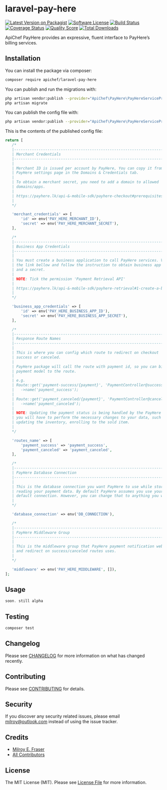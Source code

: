 # laravel-pay-here

[![Latest Version on Packagist][ico-version]][link-packagist]
[![Software License][ico-license]](LICENSE.md)
[![Build Status][ico-travis]][link-travis]
[![Coverage Status][ico-scrutinizer]][link-scrutinizer]
[![Quality Score][ico-code-quality]][link-code-quality]
[![Total Downloads][ico-downloads]][link-downloads]

ApiChef PayHere provides an expressive, fluent interface to PayHere’s billing services.

## Installation

You can install the package via composer:

```bash
composer require apichef/laravel-pay-here
```

You can publish and run the migrations with:

```bash
php artisan vendor:publish --provider="ApiChef\PayHere\PayHereServiceProvider" --tag="migrations"
php artisan migrate
```

You can publish the config file with:
```bash
php artisan vendor:publish --provider="ApiChef\PayHere\PayHereServiceProvider" --tag="config"
```

This is the contents of the published config file:

```php
return [
   /*
   |--------------------------------------------------------------------------
   | Merchant Credentials
   |--------------------------------------------------------------------------
   |
   | Merchant ID is issued per account by PayHere, You can copy it from your
   | PayHere settings page in the Domains & Credentials tab.
   |
   | To obtain a merchant secret, you need to add a domain to allowed
   | domains/apps.
   |
   | https://payhere.lk/api-&-mobile-sdk/payhere-checkout#prerequisites
   |
   */

   'merchant_credentials' => [
       'id' => env('PAY_HERE_MERCHANT_ID'),
       'secret' => env('PAY_HERE_MERCHANT_SECRET'),
   ],

   /*
   |--------------------------------------------------------------------------
   | Business App Credentials
   |--------------------------------------------------------------------------
   |
   | You must create a business application to call PayHere services. Visit
   | the link bellow and follow the instruction to obtain business app id
   | and a secret.
   |
   | NOTE: Tick the permission 'Payment Retrieval API'
   |
   | https://payhere.lk/api-&-mobile-sdk/payhere-retrieval#1-create-a-business-app
   |
   */

   'business_app_credentials' => [
       'id' => env('PAY_HERE_BUSINESS_APP_ID'),
       'secret' => env('PAY_HERE_BUSINESS_APP_SECRET'),
   ],

   /*
   |--------------------------------------------------------------------------
   | Response Route Names
   |--------------------------------------------------------------------------
   |
   | This is where you can config which route to redirect on checkout
   | success or canceled.
   |
   | PayHere package will call the route with payment id, so you can bind the
   | payment model to the route.
   |
   | e.g.
   | Route::get('payment-success/{payment}', 'PaymentController@success')
   |   ->name('payment_success');
   |
   | Route::get('payment_canceled/{payment}', 'PaymentController@cancel')
   |   ->name('payment_canceled');
   |
   | NOTE: Updating the payment status is being handled by the PayHere package,
   | you will have to perform the necessary changes to your data, such as
   | updating the inventory, enrolling to the sold item.
   |
   */

   'routes_name' => [
       'payment_success' => 'payment_success',
       'payment_canceled' => 'payment_canceled',
   ],

   /*
   |--------------------------------------------------------------------------
   | PayHere Database Connection
   |--------------------------------------------------------------------------
   |
   | This is the database connection you want PayHere to use while storing &
   | reading your payment data. By default PayHere assumes you use your
   | default connection. However, you can change that to anything you want.
   |
   */

   'database_connection' => env('DB_CONNECTION'),

   /*
   |--------------------------------------------------------------------------
   | PayHere Middleware Group
   |--------------------------------------------------------------------------
   |
   | This is the middleware group that PayHere payment notification webhook
   | and redirect on success/canceled routes uses.
   |
   */

   'middleware' => env('PAY_HERE_MIDDLEWARE', []),
];
```

## Usage

``` php
soon. still alpha
```

## Testing

``` bash
composer test
```

## Changelog

Please see [CHANGELOG](CHANGELOG.md) for more information on what has changed recently.

## Contributing

Please see [CONTRIBUTING](CONTRIBUTING.md) for details.

## Security

If you discover any security related issues, please email milroy@outlook.com instead of using the issue tracker.

## Credits

- [Milroy E. Fraser](https://github.com/milroyfraser)
- [All Contributors](../../contributors)

## License

The MIT License (MIT). Please see [License File](LICENSE.md) for more information.

[ico-version]: https://img.shields.io/packagist/v/apichef/laravel-pay-here.svg?style=flat-square
[ico-license]: https://img.shields.io/badge/license-MIT-brightgreen.svg?style=flat-square
[ico-travis]: https://img.shields.io/travis/apichef/laravel-pay-here/master.svg?style=flat-square
[ico-scrutinizer]: https://img.shields.io/scrutinizer/coverage/g/apichef/laravel-pay-here.svg?style=flat-square
[ico-code-quality]: https://img.shields.io/scrutinizer/g/apichef/laravel-pay-here.svg?style=flat-square
[ico-downloads]: https://img.shields.io/packagist/dt/apichef/laravel-pay-here.svg?style=flat-square

[link-packagist]: https://packagist.org/packages/apichef/laravel-pay-here
[link-travis]: https://travis-ci.org/apichef/laravel-pay-here
[link-scrutinizer]: https://scrutinizer-ci.com/g/apichef/laravel-pay-here/code-structure
[link-code-quality]: https://scrutinizer-ci.com/g/apichef/laravel-pay-here
[link-downloads]: https://packagist.org/packages/apichef/laravel-pay-here
[link-author]: https://github.com/milroyfraser
[link-contributors]: ../../contributors
